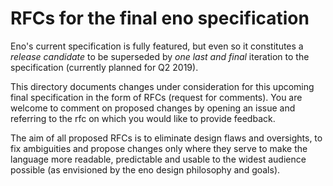 # RFCs for the final eno specification

Eno's current specification is fully featured, but even so it constitutes a *release candidate* to be superseded by *one last and final* iteration to the specification (currently planned for Q2 2019).

This directory documents changes under consideration for this upcoming final specification in the form of RFCs (request for comments). You are welcome to comment on proposed changes by opening an issue and referring to the rfc on which you would like to provide feedback.

The aim of all proposed RFCs is to eliminate design flaws and oversights, to fix ambiguities and propose changes only where they serve to make the language more readable, predictable and usable to the widest audience possible (as envisioned by the eno design philosophy and goals).
